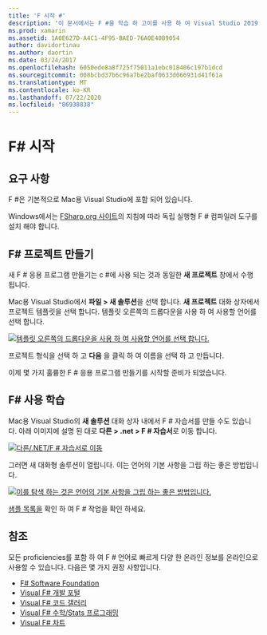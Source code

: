 ```yaml
---
title: 'F 시작 #'
description: '이 문서에서는 F #을 학습 하 고이를 사용 하 여 Visual Studio 2019 및 Mac용 Visual Studio에서 Xamarin 응용 프로그램을 빌드하는 방법을 설명 합니다.'
ms.prod: xamarin
ms.assetid: 1A0E627D-A4C1-4F95-BAED-76A0E40B9054
author: davidortinau
ms.author: daortin
ms.date: 03/24/2017
ms.openlocfilehash: 6050ede8a8f725f75011a1ebc018406c197b1dcd
ms.sourcegitcommit: 008bcbd37b6c96a7be2baf0633d066931d41f61a
ms.translationtype: MT
ms.contentlocale: ko-KR
ms.lasthandoff: 07/22/2020
ms.locfileid: "86938838"
---
```

# <a name="getting-started-with-f35"></a>F&#35; 시작

## <a name="requirements"></a>요구 사항

F #은 기본적으로 Mac용 Visual Studio에 포함 되어 있습니다.

Windows에서는 [FSharp.org 사이트](https://fsharp.org/use/windows/)의 지침에 따라 독립 실행형 F # 컴파일러 도구를 설치 해야 합니다.

## <a name="creating-an-f35-project"></a>F&#35; 프로젝트 만들기

새 F # 응용 프로그램 만들기는 c #에 사용 되는 것과 동일한 **새 프로젝트** 창에서 수행 됩니다.

Mac용 Visual Studio에서 **파일 > 새 솔루션**을 선택 합니다. **새 프로젝트** 대화 상자에서 프로젝트 템플릿을 선택 합니다. 템플릿 오른쪽의 드롭다운을 사용 하 여 사용할 언어를 선택 합니다.

 [![템플릿 오른쪽의 드롭다운을 사용 하 여 사용할 언어를 선택 합니다.](overview-images/choosefsharp.png)](overview-images/choosefsharp.png#lightbox)

프로젝트 형식을 선택 하 고 **다음** 을 클릭 하 여 이름을 선택 하 고 만듭니다.

이제 몇 가지 훌륭한 F # 응용 프로그램 만들기를 시작할 준비가 되었습니다.

## <a name="learning-to-use-f35"></a>F&#35; 사용 학습

Mac용 Visual Studio의 **새 솔루션** 대화 상자 내에서 F # 자습서를 만들 수도 있습니다. 아래 이미지에 설명 된 대로 **다른 > .net > F # 자습서**로 이동 합니다.

 [![다른/.NET/F # 자습서로 이동](overview-images/fsharptutorial.png)](overview-images/fsharptutorial.png#lightbox)

그러면 새 대화형 솔루션이 열립니다. 이는 언어의 기본 사항을 그립 하는 좋은 방법입니다.

 [![이를 탐색 하는 것은 언어의 기본 사항을 그립 하는 좋은 방법입니다.](overview-images/newtutorial-sml.png)](overview-images/newtutorial.png#lightbox)

[샘플 목록을](~/cross-platform/platform/fsharp/samples.md) 확인 하 여 F # 작업을 확인 하세요.

## <a name="references"></a>참조

모든 proficiencies를 포함 하 여 F # 언어로 빠르게 다양 한 온라인 정보를 온라인으로 사용할 수 있습니다. 다음은 몇 가지 권장 사항입니다.

- [F# Software Foundation](https://fsharp.org)
- [Visual F# 개발 포털](https://go.microsoft.com/fwlink/?LinkID=234174)
- [Visual F# 코드 갤러리](https://go.microsoft.com/fwlink/?LinkID=124614)
- [Visual F# 수학/Stats 프로그래밍](https://go.microsoft.com/fwlink/?LinkId=235173)
- [Visual F# 차트](https://go.microsoft.com/fwlink/?LinkId=235176)
